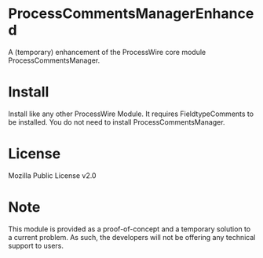 # ProcessCommentsManagerEnhanced
A (temporary) enhancement of the ProcessWire core module ProcessCommentsManager.

# Install

Install like any other ProcessWire Module. It requires FieldtypeComments to be installed. You do not need to install ProcessCommentsManager.

# License
Mozilla Public License v2.0

# Note
This module is provided as a proof-of-concept and a temporary solution to a current problem. As such, the developers will not be offering any technical support to users.
